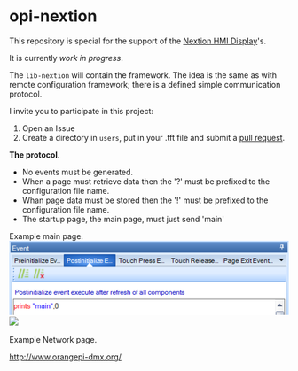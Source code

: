 # opi-nextion

This repository is special for the support of the [Nextion HMI Display](https://nextion.tech)'s.

It is currently *work in progress*.

The `lib-nextion` will contain the framework. The idea is the same as with remote configuration framework; there is a defined simple communication protocol.

I invite you to participate in this project:

1. Open an Issue
2. Create a directory in `users`, put in your .tft file and submit a [pull request](https://help.github.com/en/articles/about-pull-requests).

**The protocol**.

* No events must be generated.
* When a page must retrieve data then the '?' must be prefixed to the configuration file name.
* Whan page data must be stored then the '!' must be prefixed to the configuration file name.
* The startup page, the main page, must just send 'main'

Example main page.
![Example main page](images/main.png)
<img src="https://raw.githubusercontent.com/vanvught/opi-nextion/master/images/main.png" />


Example Network page.


http://www.orangepi-dmx.org/
